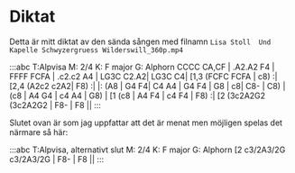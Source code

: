 ---
---

# Diktat

Detta är mitt diktat av den sända sången med filnamn `Lisa Stoll  Und Kapelle Schwyzergruess Wilderswill_360p.mp4`

:::abc
T:Alpvisa
M: 2/4
K: F major
G: Alphorn
CCCC CA,CF | .A2.A2 F4 | FFFF FCFA | .c2.c2 A4 | LG3C C2.A2| LG3C C4| 
[1,3 (FCFC FCFA | c8) :| [2,4 (A2c2 c2A2| F8) :|
|: (A8 | G4 F4| C4 A4 | G4 F4 |  G8 | c8| C8- | C8) | (c8 | A4 G4 | c4 A4 | G8) |
[1 (c8 | A4 F4 | c4 F4 | F8) :| [2 (3c2A2G2 (3c2A2G2 | F8- | F8 ||
:::

Slutet ovan är som jag uppfattar att det är menat men möjligen spelas det närmare så här:

:::abc
T:Alpvisa, alternativt slut
M: 2/4
K: F major
G: Alphorn
[2 c3/2A3/2G c3/2A3/2G | F8- | F8 ||
:::